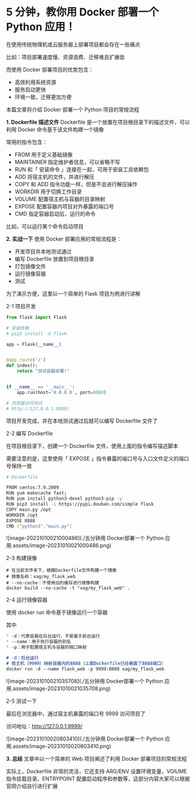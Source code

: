 # 5 分钟，教你用 Docker 部署一个 Python 应用！

在使用传统物理机或云服务器上部署项目都会存在一些痛点

比如：项目部署速度慢、资源浪费、迁移难且扩展低

而使用 Docker 部署项目的优势包含：

- 高效利用系统资源
- 服务启动更快
- 环境一致，迁移更加方便

本篇文章将介绍 Docker 部署一个 Python 项目的常规流程

**1. Dockerfile 描述文件**
Dockerfile 是一个放置在项目根目录下的描述文件，可以利用 Docker 命令基于该文件构建一个镜像

常用的指令包含：

- FROM
  用于定义基础镜像
- MAINTAINER
  指定维护者信息，可以省略不写
- RUN
  和「 安装命令 」连接在一起，可用于安装工具依赖包
- ADD
  将宿主机的文件，并进行解压
- COPY
  和 ADD 指令功能一样，但是不会进行解压操作
- WORKDIR
  用于切换工作目录
- VOLUME
  配置宿主机与容器的目录映射
- EXPOSE
  配置容器内项目对外暴露的端口号
- CMD
  指定容器启动后，运行的命令

比如，可以运行某个命令启动项目

**2. 实战一下**
使用 Docker 部署应用的常规流程是：

- 开发项目并本地测试通过
- 编写 Dockerfile 放置到项目根目录
- 打包镜像文件
- 运行镜像容器
- 测试

为了演示方便，这里以一个简单的 Flask 项目为例进行讲解

2-1 项目开发

```python
from flask import Flask

# 安装依赖
# pip3 install -U flask

app = Flask(__name__)


@app.route('/')
def index():
    return "测试容器部署!"


if __name__ == '__main__':
    app.run(host='0.0.0.0', port=8888)

# 浏览器访问测试
# http://127.0.0.1:8888/
```

项目开发完成，并在本地测试通过后就可以编写 Dockerfile 文件了

2-2 编写 Dockerfile

在项目根目录下，创建一个 Dockerfile 文件，使用上面的指令编写描述脚本

需要注意的是，这里使用「 EXPOSE 」指令暴露的端口号与入口文件定义的端口号保持一致

```bash
# Dockerfile

FROM centos:7.9.2009
RUN yum makecache fast;
RUN yum install python3-devel python3-pip -y
RUN pip3 install -i https://pypi.douban.com/simple flask
COPY main.py /opt
WORKDIR /opt
EXPOSE 8888
CMD ["python3","main.py"]
```

![image-20231010021000486](./五分钟用 Docker部署一个 Python 应用.assets/image-20231010021000486.png)

2-3 构建镜像

```shell
# 在当前文件夹下，根据Dockerfile文件构建一个镜像
# 镜像名称：xag/my_flask_web
# --no-cache：不使用旧的缓存进行镜像构建
docker build --no-cache -t "xag/my_flask_web" .
```

2-4 运行镜像容器

使用 docker run 命令基于镜像运行一个容器

其中

```markdown
* -d：代表容器在后台运行，不是基于前台运行
* --name：用于执行容器的别名
* -p：用于配置宿主机与容器的端口映射

# -d：后台运行
# 宿主机（9999）映射容器内的8888（上面Dockerfile已经暴露了8888端口）
docker run -d --name flask_web -p 9999:8888 xag/my_flask_web  
```

![image-20231010021035708](./五分钟用 Docker部署一个 Python 应用.assets/image-20231010021035708.png)

2-5 测试一下

最后在浏览器中，通过宿主机暴露的端口号 9999 访问项目了

访问地址：http://127.0.0.1:9999/

![image-20231010020803410](./五分钟用 Docker部署一个 Python 应用.assets/image-20231010020803410.png)

**3. 总结**
文章中以一个简单的 Web 项目阐述了利用 Docker 部署项目的常规流程

实际上，Dockerfile 非常的灵活，它还支持 ARG/ENV 设置环境变量，VOlUME 指令挂载目录，ENTRYPOINT 配置启动程序和参数等，这部分内容大家可以根据官网介绍自行进行扩展